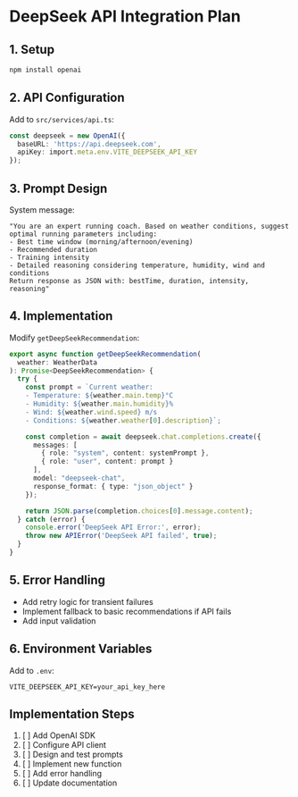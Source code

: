 # DeepSeek API Integration Plan

## 1. Setup
```bash
npm install openai
```

## 2. API Configuration
Add to `src/services/api.ts`:
```typescript
const deepseek = new OpenAI({
  baseURL: 'https://api.deepseek.com',
  apiKey: import.meta.env.VITE_DEEPSEEK_API_KEY
});
```

## 3. Prompt Design
System message:
```
"You are an expert running coach. Based on weather conditions, suggest optimal running parameters including:
- Best time window (morning/afternoon/evening)
- Recommended duration
- Training intensity
- Detailed reasoning considering temperature, humidity, wind and conditions
Return response as JSON with: bestTime, duration, intensity, reasoning"
```

## 4. Implementation
Modify `getDeepSeekRecommendation`:
```typescript
export async function getDeepSeekRecommendation(
  weather: WeatherData
): Promise<DeepSeekRecommendation> {
  try {
    const prompt = `Current weather:
    - Temperature: ${weather.main.temp}°C
    - Humidity: ${weather.main.humidity}%
    - Wind: ${weather.wind.speed} m/s
    - Conditions: ${weather.weather[0].description}`;

    const completion = await deepseek.chat.completions.create({
      messages: [
        { role: "system", content: systemPrompt },
        { role: "user", content: prompt }
      ],
      model: "deepseek-chat",
      response_format: { type: "json_object" }
    });

    return JSON.parse(completion.choices[0].message.content);
  } catch (error) {
    console.error('DeepSeek API Error:', error);
    throw new APIError('DeepSeek API failed', true);
  }
}
```

## 5. Error Handling
- Add retry logic for transient failures
- Implement fallback to basic recommendations if API fails
- Add input validation

## 6. Environment Variables
Add to `.env`:
```
VITE_DEEPSEEK_API_KEY=your_api_key_here
```

## Implementation Steps
1. [ ] Add OpenAI SDK
2. [ ] Configure API client
3. [ ] Design and test prompts
4. [ ] Implement new function
5. [ ] Add error handling
6. [ ] Update documentation